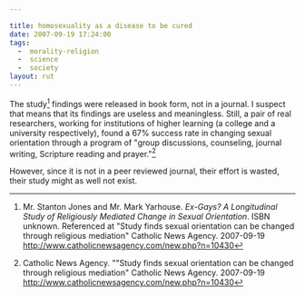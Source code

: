 ```yaml
---

title: homosexuality as a disease to be cured
date: 2007-09-19 17:24:00
tags:
  -  morality-religion
  -  science
  -  society
layout: rut
---
```


The study[^200709193] findings were released in book form, not in a journal.  I suspect that means that its findings are useless and meaningless.  Still, a pair of real researchers, working for institutions of higher learning (a college and a university respectively), found a 67% success rate in changing sexual orientation through a program of "group discussions, counseling, journal writing, Scripture reading and prayer."[^200709194]  

However, since it is not in a peer reviewed journal, their effort is wasted, their study might as well not exist.

[^200709193]:  Mr. Stanton Jones and Mr. Mark Yarhouse.  <i>Ex-Gays? A Longitudinal Study of Religiously Mediated Change in Sexual Orientation</i>.  ISBN unknown.  Referenced at "Study finds sexual orientation can be changed through religious mediation"  Catholic News Agency.  2007-09-19 <http://www.catholicnewsagency.com/new.php?n=10430>
[^200709194]: Catholic News Agency.  ""Study finds sexual orientation can be changed through religious mediation"  Catholic News Agency.  2007-09-19 <http://www.catholicnewsagency.com/new.php?n=10430>

